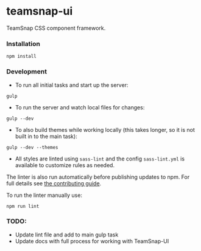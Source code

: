 # teamsnap-ui
TeamSnap CSS component framework.

### Installation

```
npm install
```

### Development

+ To run all initial tasks and start up the server:

```
gulp
```

+ To run the server and watch local files for changes:

```
gulp --dev
```

+ To also build themes while working locally (this takes longer, so it is not built in to the main task):

```
gulp --dev --themes
```

+ All styles are linted using `sass-lint` and the config `sass-lint.yml` is available to customize rules as needed.

The linter is also run automatically before publishing updates to npm. For full details see [the contributing guide](CONTRIBUTING.md).

To run the linter manually use:

```
npm run lint
```

### TODO:

+ Update lint file and add to main gulp task
+ Update docs with full process for working with TeamSnap-UI
